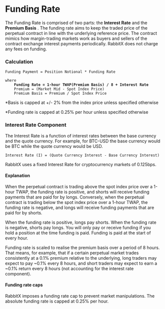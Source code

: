 # Funding Rate

The Funding Rate is comprised of two parts: the **Interest Rate** and the **Premium Basis** . The funding rate aims to keep the traded price of the perpetual contract in line with the underlying reference price. The contract mimics how margin-trading markets work as buyers and sellers of the contract exchange interest payments periodically. RabbitX does not charge any fees on funding.&#x20;

### Calculation

<pre><code>Funding Payment = Position Notional * Funding Rate 

where
<strong>    Funding Rate = 1-hour TWAP(Premium Basis) / 8 + Interest Rate
</strong>    Premium = (Market Mid - Spot Index Price) 
    Premium Basis = Premium / Spot Index Price
</code></pre>

\*Basis is capped at +/- 2% from the index price unless specified otherwise

\*Funding rate is capped at 0.25% per hour unless specified otherwise

### Interest Rate Component

The Interest Rate is a function of interest rates between the base currency and the quote currency. For example, for BTC-USD the base currency would be BTC while the quote currency would be USD.&#x20;

```
Interest Rate (I) = (Quote Currency Interest - Base Currency Interest)
```

RabbitX uses a fixed Interest Rate for cryptocurrency markets of 0.125bps.

#### Explanation

When the perpetual contract is trading above the spot index price over a 1-hour TWAP, the funding rate is positive, and shorts will receive funding payments that are paid for by longs. Conversely, when the perpetual contract is trading below the spot index price over a 1-hour TWAP, the funding rate is negative, and longs will receive funding payments that are paid for by shorts.&#x20;

When the funding rate is positive, longs pay shorts. When the funding rate is negative, shorts pay longs. You will only pay or receive funding if you hold a position at the time funding is paid. Funding is paid at the start of every hour.

Funding rate is scaled to realise the premium basis over a period of 8 hours. That means, for example, that if a certain perpetual market trades consistently at a 0.1% premium relative to the underlying, long traders may expect to pay \~0.1% every 8 hours, and short traders may expect to earn a \~0.1% return every 8 hours (not accounting for the interest rate component).

#### Funding rate caps

RabbitX imposes a funding rate cap to prevent market manipulations. The absolute funding rate is capped at 0.25% per hour.
